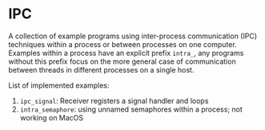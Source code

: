 # IPC
A collection of example programs using inter-process communication (IPC) techniques within a process or between processes on one computer.
Examples within a process have an explicit prefix `intra_`, any programs without this prefix focus on the more general case of communication between threads in different processes on a single host.

List of implemented examples:

1. `ipc_signal`: Receiver registers a signal handler and loops
2. `intra_semaphore`: using unnamed semaphores within a process; not working on MacOS